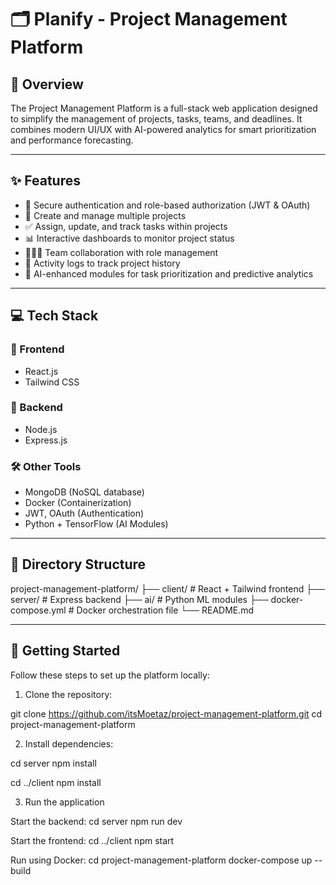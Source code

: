 # 🗂️ Planify - Project Management Platform

## 📝 Overview

The Project Management Platform is a full-stack web application designed to simplify the management of projects, tasks, teams, and deadlines. It combines modern UI/UX with AI-powered analytics for smart prioritization and performance forecasting.

---

## ✨ Features

- 🔐 Secure authentication and role-based authorization (JWT & OAuth)
- 📁 Create and manage multiple projects
- ✅ Assign, update, and track tasks within projects
- 📊 Interactive dashboards to monitor project status
- 🧑‍🤝‍🧑 Team collaboration with role management
- 📜 Activity logs to track project history
- 🤖 AI-enhanced modules for task prioritization and predictive analytics

---

## 💻 Tech Stack

### 🧩 Frontend

- React.js
- Tailwind CSS

### 🔧 Backend

- Node.js
- Express.js

### 🛠️ Other Tools

- MongoDB (NoSQL database)
- Docker (Containerization)
- JWT, OAuth (Authentication)
- Python + TensorFlow (AI Modules)

---

## 📂 Directory Structure

project-management-platform/
├── client/ # React + Tailwind frontend
├── server/ # Express backend
├── ai/ # Python ML modules
├── docker-compose.yml # Docker orchestration file
└── README.md

---

## 🚀 Getting Started

Follow these steps to set up the platform locally:

1. Clone the repository:

git clone https://github.com/itsMoetaz/project-management-platform.git
cd project-management-platform

2. Install dependencies:

cd server
npm install

cd ../client
npm install

3. Run the application

Start the backend:
cd server
npm run dev

Start the frontend:
cd ../client
npm start

Run using Docker:
cd project-management-platform
docker-compose up --build